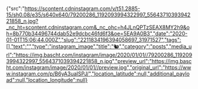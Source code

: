 {"src":"https://scontent.cdninstagram.com/v/t51.2885-15/sh0.08/e35/s640x640/79200286_1192093994322997_5564371039394221858_n.jpg?_nc_ht=scontent.cdninstagram.com&_nc_ohc=h4JLnQPTzSEAX8MY2h9&oh=8b770b34496744dab52e9dcbc46fd6f3&oe=5EA9A0B3","date":"2020-01-01T15:06:44.000Z","slug":"2211834196394058697_31971527","tags":[],"text":"","type":"instagram_image","title":"🐿️","category":"posts","media_url":"https://img.bascht.com/instagram/image/2020/01/01//79200286_1192093994322997_5564371039394221858_n.jpg","preview_url":"https://img.bascht.com/instagram/image/2020/01/01//preview.jpg","original_url":"https://www.instagram.com/p/B6yA3uaISPJ/","location_latitude":null,"additional_payload":null,"location_longitude":null}